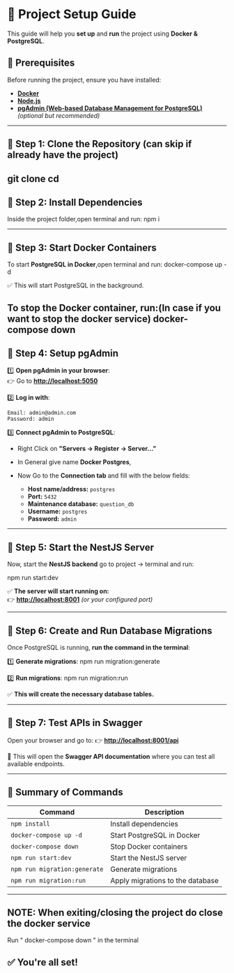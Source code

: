 # 📘 Project Setup Guide

This guide will help you **set up** and **run** the project using **Docker & PostgreSQL**.

## 🚀 Prerequisites
Before running the project, ensure you have installed:

- **[Docker](https://www.docker.com/get-started)**
- **[Node.js](https://nodejs.org/en/download)**
- **[pgAdmin (Web-based Database Management for PostgreSQL)](https://www.pgadmin.org/download/)** _(optional but recommended)_

----------------------------------------------------------------------------------------------------

## 📌 Step 1: Clone the Repository (can skip if already have the project)

git clone <your-repository-url>
cd <your-project-folder>
-----------------------------------------------------------------------------------------

## 📌 Step 2: Install Dependencies

Inside the project folder,open terminal and  run:
npm i

----------------------------------------------------------------------------------------------------

## 📌 Step 3: Start Docker Containers

To start **PostgreSQL in Docker**,open terminal and run:
docker-compose up -d

✅ This will start PostgreSQL in the background.

To **stop** the Docker container, run:(In case if you want to stop the docker service)
docker-compose down
---------------------------------------------------------------------------------------------------------

## 📌 Step 4: Setup pgAdmin

1️⃣ **Open pgAdmin in your browser**:  
👉 Go to **[http://localhost:5050](http://localhost:5050)**  

2️⃣ **Log in with**:

   ```
   Email: admin@admin.com
   Password: admin
   ```

3️⃣ **Connect pgAdmin to PostgreSQL**:

- Right Click on **"Servers -> Register -> Server..."**  

- In General give name **Docker Postgres**,

- Now Go to the **Connection tab** and fill with the below fields:

  - **Host name/address:** `postgres`
  - **Port:** `5432`
   - **Maintenance database:** `question_db`
  - **Username:** `postgres`
  - **Password:** `admin`

----------------------------------------------------------------------------------------

## 📌 Step 5: Start the NestJS Server

Now, start the **NestJS backend** go to project -> terminal and run:

npm run start:dev

✅ **The server will start running on:**  
👉 **[http://localhost:8001](http://localhost:8001)** _(or your configured port)_

-----------------------------------------------------------------------------------------------

## 📌 Step 6: Create and Run Database Migrations

Once PostgreSQL is running, **run the command in the terminal**:

1️⃣ **Generate migrations**:
   npm run migration:generate

2️⃣ **Run migrations**:
   npm run migration:run

✅ **This will create the necessary database tables.**

--------------------------------------------------------------------------------------------------

## 📌 Step 7: Test APIs in Swagger

Open your browser and go to:
👉 **[http://localhost:8001/api](http://localhost:8001/api)**  

📌 This will open the **Swagger API documentation** where you can test all available endpoints.

---------------------------------------------------------------------------------------------------

## 🎯 Summary of Commands

| **Command** | **Description** |
|------------|---------------|
| `npm install` | Install dependencies |
| `docker-compose up -d` | Start PostgreSQL in Docker |
| `docker-compose down` | Stop Docker containers |
| `npm run start:dev` | Start the NestJS server |
| `npm run migration:generate` | Generate migrations |
| `npm run migration:run` | Apply migrations to the database |

----------------------------------------------------------------------------------------------

## NOTE: When exiting/closing the project do close the docker service

Run " docker-compose down " in the terminal

## ✅ You're all set! 
